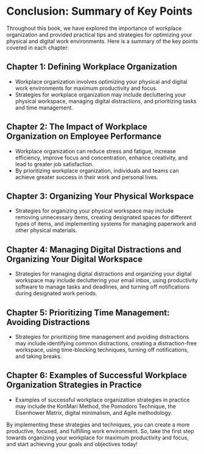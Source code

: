 Conclusion: Summary of Key Points
=================================

Throughout this book, we have explored the importance of workplace organization and provided practical tips and strategies for optimizing your physical and digital work environments. Here is a summary of the key points covered in each chapter:

Chapter 1: Defining Workplace Organization
------------------------------------------

* Workplace organization involves optimizing your physical and digital work environments for maximum productivity and focus.
* Strategies for workplace organization may include decluttering your physical workspace, managing digital distractions, and prioritizing tasks and time management.

Chapter 2: The Impact of Workplace Organization on Employee Performance
-----------------------------------------------------------------------

* Workplace organization can reduce stress and fatigue, increase efficiency, improve focus and concentration, enhance creativity, and lead to greater job satisfaction.
* By prioritizing workplace organization, individuals and teams can achieve greater success in their work and personal lives.

Chapter 3: Organizing Your Physical Workspace
---------------------------------------------

* Strategies for organizing your physical workspace may include removing unnecessary items, creating designated spaces for different types of items, and implementing systems for managing paperwork and other physical materials.

Chapter 4: Managing Digital Distractions and Organizing Your Digital Workspace
------------------------------------------------------------------------------

* Strategies for managing digital distractions and organizing your digital workspace may include decluttering your email inbox, using productivity software to manage tasks and deadlines, and turning off notifications during designated work periods.

Chapter 5: Prioritizing Time Management: Avoiding Distractions
--------------------------------------------------------------

* Strategies for prioritizing time management and avoiding distractions may include identifying common distractions, creating a distraction-free workspace, using time-blocking techniques, turning off notifications, and taking breaks.

Chapter 6: Examples of Successful Workplace Organization Strategies in Practice
-------------------------------------------------------------------------------

* Examples of successful workplace organization strategies in practice may include the KonMari Method, the Pomodoro Technique, the Eisenhower Matrix, digital minimalism, and Agile methodology.

By implementing these strategies and techniques, you can create a more productive, focused, and fulfilling work environment. So, take the first step towards organizing your workplace for maximum productivity and focus, and start achieving your goals and objectives today!
